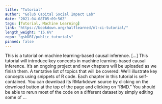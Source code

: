 ```yaml
---
title: "Tutorial"
author: "Golub Capital Social Impact Lab"
date: "2021-04-08T05:09:56Z"
tags: [Tutorial, Machine Learning]
link: "https://bookdown.org/halflearned/ml-ci-tutorial/"
length_weight: "15.6%"
repo: "gsbDBI/public_tutorials"
pinned: false
---
```


This is a tutorial on machine learning-based causal inference. [...] This tutorial will introduce key concepts in machine learning-based causal inference. It’s an ongoing project and new chapters will be uploaded as we finish them. A tentative list of topics that will be covered: We’ll illustrate key concepts using snippets of R code. Each chapter in this tutorial is self-contained. You can download its RMarkdown source by clicking on the download button at the top of the page and clicking on “RMD.” You should be able to rerun most of the code on a different dataset by simply editing some of ...
